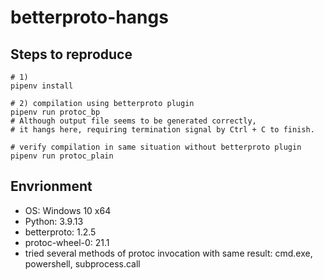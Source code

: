 # betterproto-hangs

## Steps to reproduce

```shell
# 1)
pipenv install

# 2) compilation using betterproto plugin
pipenv run protoc_bp
# Although output file seems to be generated correctly, 
# it hangs here, requiring termination signal by Ctrl + C to finish.

# verify compilation in same situation without betterproto plugin
pipenv run protoc_plain
```

## Envrionment

* OS: Windows 10 x64
* Python: 3.9.13
* betterproto: 1.2.5
* protoc-wheel-0: 21.1
* tried several methods of protoc invocation with same result: cmd.exe, powershell, subprocess.call
